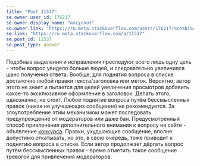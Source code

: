 ```yaml
---
title: "Post 11537"
se.owner.user_id: 176217
se.owner.display_name: "αλεχολυτ"
se.owner.link: "https://ru.meta.stackoverflow.com/users/176217/%ce%b1%ce%bb%ce%b5%cf%87%ce%bf%ce%bb%cf%85%cf%84"
se.link: "https://ru.meta.stackoverflow.com/a/11537"
se.post_id: 11537
se.post_type: answer
---
```

<p>Подобные выделения и исправления преследуют всего лишь одну цель - чтобы вопрос увидело больше людей, и следовательно увеличился шанс получения ответа. Вообще, для поднятия вопроса в списке достаточно любой правки текста/заголовка или меток. Вероятно, автор этого не знает и пытается для целей увеличения просмотров добавить какое-то эксклюзивное оформление в заголовок. Делать этого, однозначно, не стоит. Любое поднятие вопроса путём бессмысленных правок (никак не улучшающих сообщение) не рекомендуется. За злоупотребление этим механизмом может последовать предупреждение от модераторов или даже бан. Предусмотренный способ привлечения дополнительного внимания к вопросу на сайте - объявление <a href="https://ru.stackoverflow.com/help/bounty">конкурса</a>. Правки, ухудшающие сообщение, вполне допустимо откатывать, но это, в свою очередь, тоже приводит к поднятию вопроса в списке. Если автор продолжает дёргать вопрос путём бессмысленных правок - время отметить такое сообщение тревогой для привлечения модераторов.</p>
